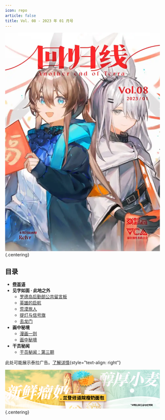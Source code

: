 ```yaml
---
icon: repo
article: false
title: Vol. 08 - 2023 年 01 月号
---
```


![](./res/cover.webp) {.centering}

## 目录

- [**卷首语**](intro.html)
- **见字如面 · 此地之外**
  - [罗德岛后勤部公共留言板](article1.html)
  - [英雄的启航](article2.html)
  - [荒漠旅人](article3.html)
  - [提灯与信号旗](article4.html)
  - [去龙门](article5.html)
- **画中秘境**
  - [漫画一则](comic1.html)
  - [画中秘境](paintings.html)
- **干员秘闻**
  - [干员秘闻：第三期](ope_sec.html)

此处可能展示泰拉广告。<a href="/about-ads">了解详情</a>{style="text-align: right"}

[![](./res/ads/ld2.webp) ](https://www.bilibili.com/video/BV1uT4y1P7CX/){.centering}